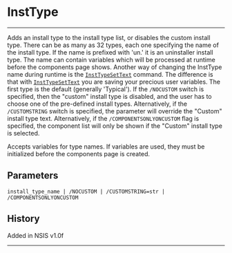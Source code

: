 # InstType

---

Adds an install type to the install type list, or disables the custom install type. There can be as many as 32 types, each one specifying the name of the install type. If the name is prefixed with 'un.' it is an uninstaller install type. The name can contain variables which will be processed at runtime before the components page shows. Another way of changing the InstType name during runtime is the [`InstTypeSetText`][1] command. The difference is that with [`InstTypeSetText`][1] you are saving your precious user variables. The first type is the default (generally 'Typical'). If the `/NOCUSTOM` switch is specified, then the "custom" install type is disabled, and the user has to choose one of the pre-defined install types. Alternatively, if the `/CUSTOMSTRING` switch is specified, the parameter will override the "Custom" install type text. Alternatively, if the `/COMPONENTSONLYONCUSTOM` flag is specified, the component list will only be shown if the "Custom" install type is selected.

Accepts variables for type names. If variables are used, they must be initialized before the components page is created.

## Parameters

    install_type_name | /NOCUSTOM | /CUSTOMSTRING=str | /COMPONENTSONLYONCUSTOM

## History

Added in NSIS v1.0f

---

[1]: InstTypeSetText.md